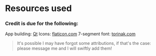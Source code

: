# Resources used
### Credit is due for the following:

App building: [Qt](https://doc.qt.io/qtforpython-6/)
Icons: [flaticon.com](https://www.flaticon.com/free-icons/finger)
7-segment font: [torinak.com](https://torinak.com/font/7-segment)

> It's possible I may have forgot some attributions, if that's the case: please message me and I will swiftly add them!